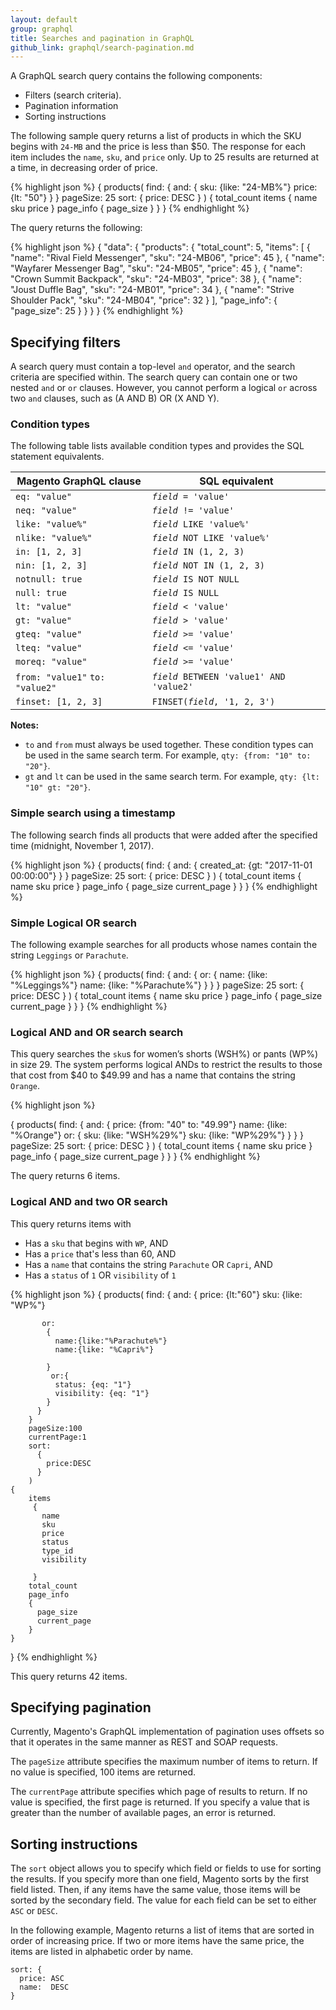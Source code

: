 ```yaml
---
layout: default
group: graphql
title: Searches and pagination in GraphQL
github_link: graphql/search-pagination.md
---
```


A GraphQL search query contains the following components:

* Filters (search criteria).
* Pagination information
* Sorting instructions

The following sample query returns a list of products in which the SKU begins with `24-MB` and the price is less than $50. The response for each item includes the `name`, `sku`, and `price` only. Up to 25 results are returned at a time, in decreasing order of price.

{% highlight json %}
{
    products(
      find: {
        and: {
             sku: {like: "24-MB%"}
             price: {lt: "50"}
             }
        }
        pageSize: 25
          sort: {
          price: DESC
        }
    )
    {
        total_count
        items {
          name
          sku
          price
        }
        page_info {
            page_size
        }
      }
}
{% endhighlight %}

The query returns the following:

{% highlight json %}
{
  "data": {
    "products": {
      "total_count": 5,
      "items": [
        {
          "name": "Rival Field Messenger",
          "sku": "24-MB06",
          "price": 45
        },
        {
          "name": "Wayfarer Messenger Bag",
          "sku": "24-MB05",
          "price": 45
        },
        {
          "name": "Crown Summit Backpack",
          "sku": "24-MB03",
          "price": 38
        },
        {
          "name": "Joust Duffle Bag",
          "sku": "24-MB01",
          "price": 34
        },
        {
          "name": "Strive Shoulder Pack",
          "sku": "24-MB04",
          "price": 32
        }
      ],
      "page_info": {
        "page_size": 25
      }
    }
  }
}
{% endhighlight %}


## Specifying filters

A search query must contain a top-level `and` operator, and the search criteria are specified within. The search query can contain one or two nested `and` or `or` clauses. However, you cannot perform a logical `or` across two `and` clauses, such as (A AND B) OR (X AND Y).


### Condition types

The following table lists available condition types and provides the SQL statement equivalents.

Magento GraphQL clause | SQL equivalent
--- | ---
`eq: "value"`	| <code><i>field</i> = 'value'</code>
`neq: "value"` |<code><i>field</i> != 'value'</code>
`like: "value%"`	| <code><i>field</i> LIKE 'value%'</code>
`nlike: "value%"`	|<code><i>field</i> NOT LIKE 'value%'</code>
`in: [1, 2, 3] `	| <code><i>field</i> IN (1, 2, 3)</code>
`nin: [1, 2, 3]`	| <code><i>field</i> NOT IN (1, 2, 3)</code>
`notnull: true`	| <code><i>field</i> IS NOT NULL</code>
`null: true`	| <code><i>field</i> IS NULL</code>
`lt: "value"`	| <code><i>field</i> < 'value'</code>
`gt: "value"`	| <code><i>field</i> > 'value'</code>
`gteq: "value"`	| <code><i>field</i> >= 'value'</code>
`lteq: "value"`	| <code><i>field</i> <= 'value'</code>
`moreq: "value"` | <code><i>field</i> >= 'value'</code>
`from: "value1"` `to: "value2"` | <code><i>field</i> BETWEEN 'value1' AND 'value2'</code>
`finset: [1, 2, 3]`	| <code>FINSET(<i>field</i>, '1, 2, 3')</code>

**Notes:**

* `to` and `from` must always be used together. These condition types can be used in the same search term. For example, `qty: {from: "10" to: "20"}`.
* `gt` and `lt` can be used in the same search term. For example, `qty: {lt: "10" gt: "20"}`.


### Simple search using a timestamp

The following search finds all products that were added after the specified time (midnight, November 1, 2017).

{% highlight json %}
{
    products(
      find: {
        and: {
             created_at: {gt: "2017-11-01 00:00:00"}
             }
        }
        pageSize: 25
          sort: {
          price: DESC
        }
    )
    {
        total_count
        items {
          name
          sku
          price
        }
        page_info {
          page_size
          current_page
        }
      }
}
{% endhighlight %}

### Simple Logical OR search

The following example searches for all products whose names contain the string `Leggings` or `Parachute`.

{% highlight json %}
{
    products(
      find: {
        and: {
          or: {
            name: {like: "%Leggings%"}
            name: {like: "%Parachute%"}
						}
       	 }
        }
        pageSize: 25
          sort: {
          price: DESC
        }
    )
    {
        total_count
        items {
          name
          sku
          price
        }
        page_info {
          page_size
          current_page
        }
      }
}
{% endhighlight %}

### Logical AND and OR search search

This query searches the `sku`s for women’s shorts (WSH%) or pants (WP%) in size 29. The system performs logical ANDs to restrict the results to those that cost from $40 to $49.99 and has a name that contains the string `Orange`.


{% highlight json %}

{
    products(
      find: {
        and: {
          price: {from: "40" to: "49.99"}
          name: {like: "%Orange"}
            or: {
              sku: {like: "WSH%29%"}
              sku: {like: "WP%29%"}
						}
       	 }
        }
        pageSize: 25
          sort: {
          price: DESC
        }
    )
    {
        total_count
        items {
          name
          sku
          price
        }
        page_info {
          page_size
          current_page
        }
      }
}
{% endhighlight %}

The query returns 6 items.

### Logical AND and two OR search

This query returns items with

* Has a `sku` that begins with `WP`, AND
* Has a `price` that's less than 60, AND
* Has a `name` that contains the string `Parachute` OR `Capri`, AND
* Has a `status` of `1` OR `visibility` of `1`

{% highlight json %}
{
    products(
        find:
        {
          and:
          {
            price: {lt:"60"}
            sku: {like: "WP%"}

           or:
            {
              name:{like:"%Parachute%"}
              name:{like: "%Capri%"}

            }
             or:{
              status: {eq: "1"}
              visibility: {eq: "1"}
            }
          }
        }
        pageSize:100
        currentPage:1
        sort:
          {
            price:DESC
          }
        )
    {
        items
         {
           name
           sku
           price
           status
           type_id
           visibility

         }
        total_count
        page_info
        {
          page_size
          current_page
        }
    }
}
{% endhighlight %}

This query returns 42 items.

## Specifying pagination

Currently, Magento's GraphQL implementation of pagination uses offsets so that it operates in the same manner as REST and SOAP requests.

The `pageSize` attribute specifies the maximum number of items to return. If no value is specified, 100 items are returned.

The `currentPage` attribute specifies which page of results to return. If no value is specified, the first page is returned. If you specify a value that is greater than the number of available pages, an error is returned.


## Sorting instructions

The `sort` object allows you to specify which field or fields to use for sorting the results. If you specify more than one field, Magento sorts by the first field listed. Then, if any items have the same value, those items will be sorted by the secondary field.  The value for each field can be set to either `ASC` or `DESC`.

In the following example, Magento returns a list of items that are sorted in order of increasing price. If two or more items have the same price, the items are listed in alphabetic order by name.

```
sort: {
  price: ASC
  name:  DESC
}
```
